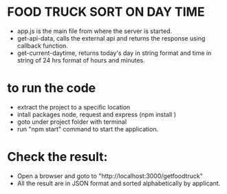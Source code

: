 # FOOD TRUCK SORT ON DAY TIME

- app.js is the main file from where the server is started.
- get-api-data, calls the external api and returns the response using callback function.
- get-current-daytime, returns today's day in string format and time in string of 24 hrs format of hours and minutes.

# to run the code
- extract the project to a specific location
- intall packages node, request and express (npm install <package name>)
- goto under project folder with terminal
- run "npm start" command to start the application. 

# Check the result:
- Open a browser and goto to "http://localhost:3000/getfoodtruck"
- All the result are in JSON format and sorted alphabetically by applicant.